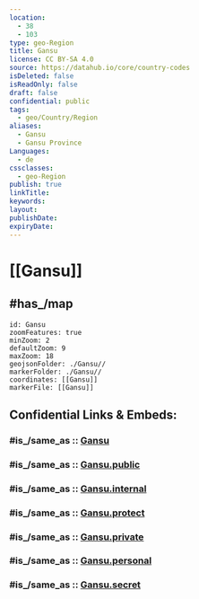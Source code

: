 ```yaml
---
location:
  - 38
  - 103
type: geo-Region
title: Gansu
license: CC BY-SA 4.0
source: https://datahub.io/core/country-codes
isDeleted: false
isReadOnly: false
draft: false
confidential: public
tags:
  - geo/Country/Region
aliases:
  - Gansu
  - Gansu Province
Languages:
  - de
cssclasses:
  - geo-Region
publish: true
linkTitle:
keywords:
layout:
publishDate:
expiryDate:
---
```


# [[Gansu]] 


## #has_/map 

```leaflet
id: Gansu
zoomFeatures: true 
minZoom: 2 
defaultZoom: 9
maxZoom: 18
geojsonFolder: ./Gansu//
markerFolder: ./Gansu//
coordinates: [[Gansu]] 
markerFile: [[Gansu]] 
```


## Confidential Links & Embeds: 

### #is_/same_as :: [Gansu](/_Standards/Earth/Continent/Asia/Asia~East/China/provinces~China/Gansu.md) 

### #is_/same_as :: [Gansu.public](/_public/Earth/Continent/Asia/Asia~East/China/provinces~China/Gansu.public.md) 

### #is_/same_as :: [Gansu.internal](/_internal/Earth/Continent/Asia/Asia~East/China/provinces~China/Gansu.internal.md) 

### #is_/same_as :: [Gansu.protect](/_protect/Earth/Continent/Asia/Asia~East/China/provinces~China/Gansu.protect.md) 

### #is_/same_as :: [Gansu.private](/_private/Earth/Continent/Asia/Asia~East/China/provinces~China/Gansu.private.md) 

### #is_/same_as :: [Gansu.personal](/_personal/Earth/Continent/Asia/Asia~East/China/provinces~China/Gansu.personal.md) 

### #is_/same_as :: [Gansu.secret](/_secret/Earth/Continent/Asia/Asia~East/China/provinces~China/Gansu.secret.md)

